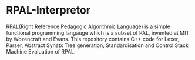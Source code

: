 # RPAL-Interpretor
RPAL(Right Reference Pedagogic Algorithmic Language) is a simple functional programming langauge which is a subset of PAL, invented at MIT by Wozencraft and Evans. 
This repository contains C++ code for Lexer, Parser, Abstract Synatx Tree generation, Standardisation and Control Stack Machine Evaluation of RPAL. 
